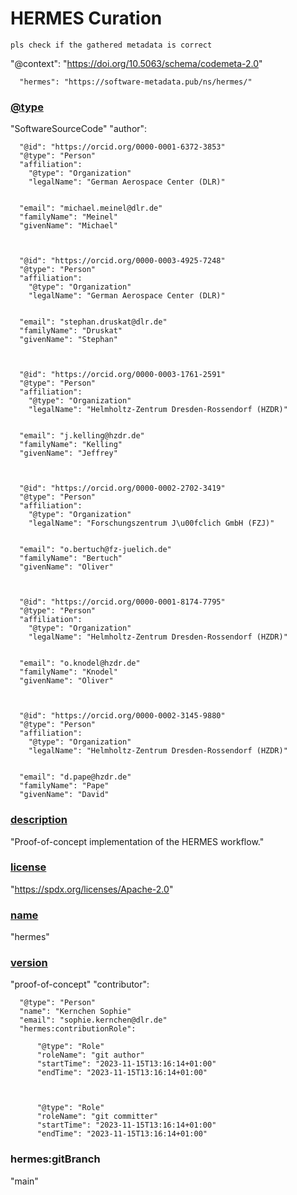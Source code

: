 # HERMES Curation
`pls check if the gathered metadata is correct`

  "@context": 
    "https://doi.org/10.5063/schema/codemeta-2.0"
    
      "hermes": "https://software-metadata.pub/ns/hermes/"
    

  
  ### [@type](# "CITATION.cff") 
 "SoftwareSourceCode"
  "author": 
    
      "@id": "https://orcid.org/0000-0001-6372-3853"
      "@type": "Person"
      "affiliation": 
        "@type": "Organization"
        "legalName": "German Aerospace Center (DLR)"
      

      "email": "michael.meinel@dlr.de"
      "familyName": "Meinel"
      "givenName": "Michael"
    

    
      "@id": "https://orcid.org/0000-0003-4925-7248"
      "@type": "Person"
      "affiliation": 
        "@type": "Organization"
        "legalName": "German Aerospace Center (DLR)"
      

      "email": "stephan.druskat@dlr.de"
      "familyName": "Druskat"
      "givenName": "Stephan"
    

    
      "@id": "https://orcid.org/0000-0003-1761-2591"
      "@type": "Person"
      "affiliation": 
        "@type": "Organization"
        "legalName": "Helmholtz-Zentrum Dresden-Rossendorf (HZDR)"
      

      "email": "j.kelling@hzdr.de"
      "familyName": "Kelling"
      "givenName": "Jeffrey"
    

    
      "@id": "https://orcid.org/0000-0002-2702-3419"
      "@type": "Person"
      "affiliation": 
        "@type": "Organization"
        "legalName": "Forschungszentrum J\u00fclich GmbH (FZJ)"
      

      "email": "o.bertuch@fz-juelich.de"
      "familyName": "Bertuch"
      "givenName": "Oliver"
    

    
      "@id": "https://orcid.org/0000-0001-8174-7795"
      "@type": "Person"
      "affiliation": 
        "@type": "Organization"
        "legalName": "Helmholtz-Zentrum Dresden-Rossendorf (HZDR)"
      

      "email": "o.knodel@hzdr.de"
      "familyName": "Knodel"
      "givenName": "Oliver"
    

    
      "@id": "https://orcid.org/0000-0002-3145-9880"
      "@type": "Person"
      "affiliation": 
        "@type": "Organization"
        "legalName": "Helmholtz-Zentrum Dresden-Rossendorf (HZDR)"
      

      "email": "d.pape@hzdr.de"
      "familyName": "Pape"
      "givenName": "David"
    

  
  ### [description](# "CITATION.cff") 
 "Proof-of-concept implementation of the HERMES workflow."
  ### [license](# "CITATION.cff") 
 "https://spdx.org/licenses/Apache-2.0"
  ### [name](# "CITATION.cff") 
 "hermes"
  ### [version](# "CITATION.cff") 
 "proof-of-concept"
  "contributor": 
    
      "@type": "Person"
      "name": "Kernchen Sophie"
      "email": "sophie.kernchen@dlr.de"
      "hermes:contributionRole": 
        
          "@type": "Role"
          "roleName": "git author"
          "startTime": "2023-11-15T13:16:14+01:00"
          "endTime": "2023-11-15T13:16:14+01:00"
        

        
          "@type": "Role"
          "roleName": "git committer"
          "startTime": "2023-11-15T13:16:14+01:00"
          "endTime": "2023-11-15T13:16:14+01:00"
        

      
    

  
  ### hermes:gitBranch 
 "main"



